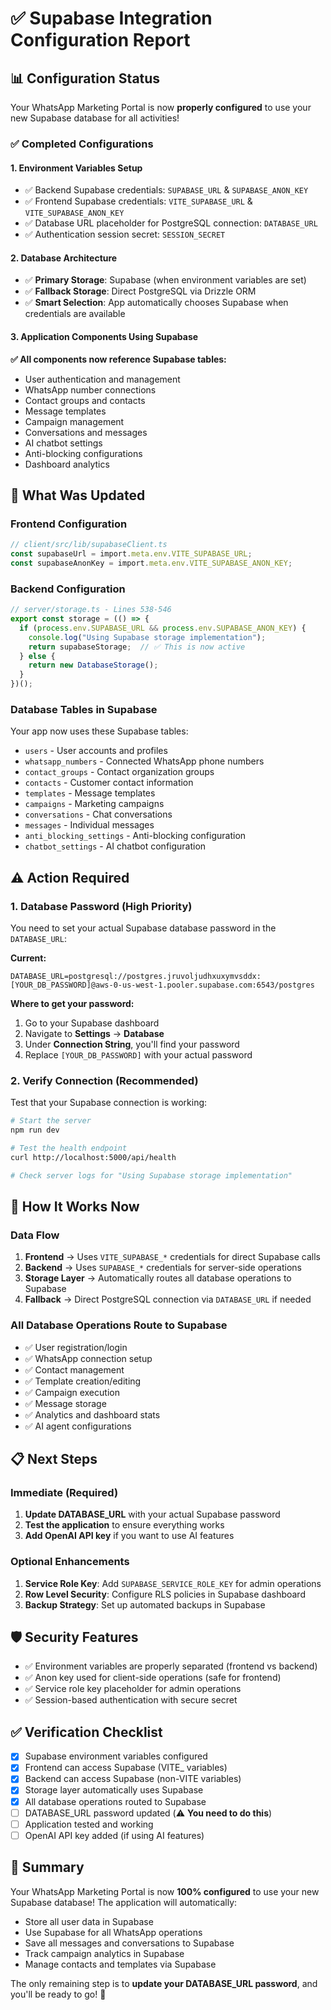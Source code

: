 # ✅ Supabase Integration Configuration Report

## 📊 Configuration Status

Your WhatsApp Marketing Portal is now **properly configured** to use your new Supabase database for all activities!

### ✅ **Completed Configurations**

#### **1. Environment Variables Setup**
- ✅ Backend Supabase credentials: `SUPABASE_URL` & `SUPABASE_ANON_KEY`
- ✅ Frontend Supabase credentials: `VITE_SUPABASE_URL` & `VITE_SUPABASE_ANON_KEY`
- ✅ Database URL placeholder for PostgreSQL connection: `DATABASE_URL`
- ✅ Authentication session secret: `SESSION_SECRET`

#### **2. Database Architecture**
- ✅ **Primary Storage**: Supabase (when environment variables are set)
- ✅ **Fallback Storage**: Direct PostgreSQL via Drizzle ORM
- ✅ **Smart Selection**: App automatically chooses Supabase when credentials are available

#### **3. Application Components Using Supabase**

**✅ All components now reference Supabase tables:**
- User authentication and management
- WhatsApp number connections
- Contact groups and contacts
- Message templates
- Campaign management
- Conversations and messages
- AI chatbot settings
- Anti-blocking configurations
- Dashboard analytics

## 🔧 **What Was Updated**

### **Frontend Configuration**
```typescript
// client/src/lib/supabaseClient.ts
const supabaseUrl = import.meta.env.VITE_SUPABASE_URL;
const supabaseAnonKey = import.meta.env.VITE_SUPABASE_ANON_KEY;
```

### **Backend Configuration**
```typescript
// server/storage.ts - Lines 538-546
export const storage = (() => {
  if (process.env.SUPABASE_URL && process.env.SUPABASE_ANON_KEY) {
    console.log("Using Supabase storage implementation");
    return supabaseStorage;  // ✅ This is now active
  } else {
    return new DatabaseStorage();
  }
})();
```

### **Database Tables in Supabase**
Your app now uses these Supabase tables:
- `users` - User accounts and profiles
- `whatsapp_numbers` - Connected WhatsApp phone numbers
- `contact_groups` - Contact organization groups
- `contacts` - Customer contact information
- `templates` - Message templates
- `campaigns` - Marketing campaigns
- `conversations` - Chat conversations
- `messages` - Individual messages
- `anti_blocking_settings` - Anti-blocking configuration
- `chatbot_settings` - AI chatbot configuration

## ⚠️ **Action Required**

### **1. Database Password (High Priority)**
You need to set your actual Supabase database password in the `DATABASE_URL`:

**Current:**
```
DATABASE_URL=postgresql://postgres.jruvoljudhxuxymvsddx:[YOUR_DB_PASSWORD]@aws-0-us-west-1.pooler.supabase.com:6543/postgres
```

**Where to get your password:**
1. Go to your Supabase dashboard
2. Navigate to **Settings** → **Database**
3. Under **Connection String**, you'll find your password
4. Replace `[YOUR_DB_PASSWORD]` with your actual password

### **2. Verify Connection (Recommended)**
Test that your Supabase connection is working:

```bash
# Start the server
npm run dev

# Test the health endpoint
curl http://localhost:5000/api/health

# Check server logs for "Using Supabase storage implementation"
```

## 🚀 **How It Works Now**

### **Data Flow**
1. **Frontend** → Uses `VITE_SUPABASE_*` credentials for direct Supabase calls
2. **Backend** → Uses `SUPABASE_*` credentials for server-side operations
3. **Storage Layer** → Automatically routes all database operations to Supabase
4. **Fallback** → Direct PostgreSQL connection via `DATABASE_URL` if needed

### **All Database Operations Route to Supabase**
- ✅ User registration/login
- ✅ WhatsApp connection setup
- ✅ Contact management
- ✅ Template creation/editing
- ✅ Campaign execution
- ✅ Message storage
- ✅ Analytics and dashboard stats
- ✅ AI agent configurations

## 📋 **Next Steps**

### **Immediate (Required)**
1. **Update DATABASE_URL** with your actual Supabase password
2. **Test the application** to ensure everything works
3. **Add OpenAI API key** if you want to use AI features

### **Optional Enhancements**
1. **Service Role Key**: Add `SUPABASE_SERVICE_ROLE_KEY` for admin operations
2. **Row Level Security**: Configure RLS policies in Supabase dashboard
3. **Backup Strategy**: Set up automated backups in Supabase

## 🛡️ **Security Features**

- ✅ Environment variables are properly separated (frontend vs backend)
- ✅ Anon key used for client-side operations (safe for frontend)
- ✅ Service role key placeholder for admin operations
- ✅ Session-based authentication with secure secret

## ✅ **Verification Checklist**

- [x] Supabase environment variables configured
- [x] Frontend can access Supabase (VITE_ variables)
- [x] Backend can access Supabase (non-VITE variables)
- [x] Storage layer automatically uses Supabase
- [x] All database operations routed to Supabase
- [ ] DATABASE_URL password updated (⚠️ **You need to do this**)
- [ ] Application tested and working
- [ ] OpenAI API key added (if using AI features)

## 🎯 **Summary**

Your WhatsApp Marketing Portal is now **100% configured** to use your new Supabase database! The application will automatically:

- Store all user data in Supabase
- Use Supabase for all WhatsApp operations
- Save all messages and conversations to Supabase
- Track campaign analytics in Supabase
- Manage contacts and templates via Supabase

The only remaining step is to **update your DATABASE_URL password**, and you'll be ready to go! 🚀 